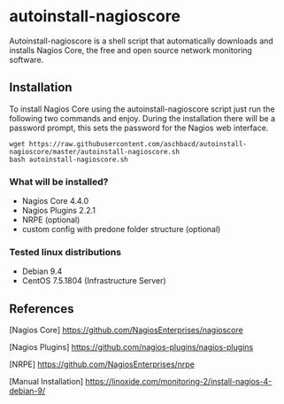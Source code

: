 # autoinstall-nagioscore
Autoinstall-nagioscore is a shell script that automatically downloads and installs Nagios Core, the free and open source network monitoring software.

## Installation

To install Nagios Core using the autoinstall-nagioscore script just run the following two commands and enjoy. During the installation there will be a password prompt, this sets the password for the Nagios web interface.

```
wget https://raw.githubusercontent.com/aschbacd/autoinstall-nagioscore/master/autoinstall-nagioscore.sh
bash autoinstall-nagioscore.sh
```

### What will be installed?
* Nagios Core 4.4.0
* Nagios Plugins 2.2.1
* NRPE (optional)
* custom config with predone folder structure (optional)

### Tested linux distributions
* Debian 9.4
* CentOS 7.5.1804 (Infrastructure Server)

## References

[Nagios Core] https://github.com/NagiosEnterprises/nagioscore

[Nagios Plugins] https://github.com/nagios-plugins/nagios-plugins

[NRPE] https://github.com/NagiosEnterprises/nrpe

[Manual Installation] https://linoxide.com/monitoring-2/install-nagios-4-debian-9/
